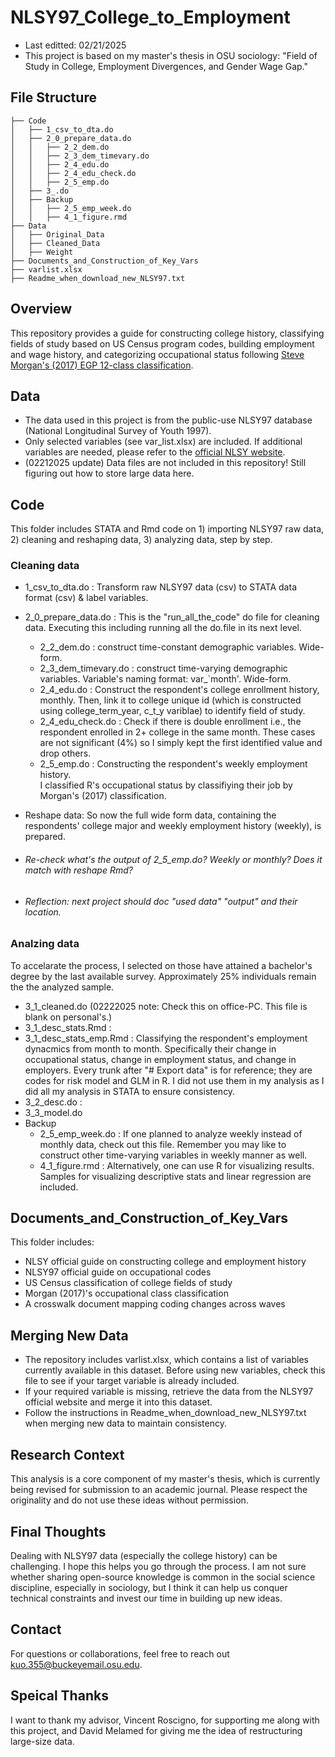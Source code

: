 # NLSY97_College_to_Employment
* Last editted: 02/21/2025
* This project is based on my master's thesis in OSU sociology: "Field of Study in College, Employment Divergences, and Gender Wage Gap."

## File Structure
```
├── Code 
│   ├── 1_csv_to_dta.do
│   ├── 2_0_prepare_data.do
│   │   ├── 2_2_dem.do
│   │   ├── 2_3_dem_timevary.do
│   │   ├── 2_4_edu.do
│   │   ├── 2_4_edu_check.do
│   │   ├── 2_5_emp.do
│   ├── 3_.do
│   ├── Backup
│   │   ├── 2_5_emp_week.do
│   │   ├── 4_1_figure.rmd
├── Data
│   ├── Original_Data
│   ├── Cleaned_Data
│   ├── Weight
├── Documents_and_Construction_of_Key_Vars
├── varlist.xlsx
├── Readme_when_download_new_NLSY97.txt
```

## Overview
This repository provides a guide for constructing college history, classifying fields of study based on US Census program codes, 
building employment and wage history, and categorizing occupational status following 
[Steve Morgan's (2017) EGP 12-class classification](https://gss.norc.org/content/dam/gss/get-documentation/pdf/reports/methodological-reports/MR125.pdf).

## Data
* The data used in this project is from the public-use NLSY97 database (National Longitudinal Survey of Youth 1997). 
* Only selected variables (see var_list.xlsx) are included. If additional variables are needed, please refer to the [official NLSY website](https://www.nlsinfo.org/investigator/pages/home).
* (02212025 update) Data files are not included in this repository! Still figuring out how to store large data here.

## Code
This folder includes STATA and Rmd code on 1) importing NLSY97 raw data, 2) cleaning and reshaping data, 3) analyzing data, step by step.

### Cleaning data
* 1_csv_to_dta.do : Transform raw NLSY97 data (csv) to STATA data format (csv) & label variables.
* 2_0_prepare_data.do : This is the "run_all_the_code" do file for cleaning data. Executing this including running all the do.file in its next level.
  * 2_2_dem.do : construct time-constant demographic variables. Wide-form.
  * 2_3_dem_timevary.do : construct time-varying demographic variables. Variable's naming format: var_`month'. Wide-form.
  * 2_4_edu.do : Construct the respondent's college enrollment history, monthly. Then, link it to college unique id (which is constructed using college_term_year, c_t_y variblae) to identify field of study.
  * 2_4_edu_check.do : Check if there is double enrollment i.e., the respondent enrolled in 2+ college in the same month. These cases are not significant (4%) so I simply kept the first identified value and drop others.
  * 2_5_emp.do : Constructing the respondent's weekly employment history.  <br>
    I classified R's occupational status by classifiying their job by Morgan's (2017) classification.

* Reshape data: So now the full wide form data, containing the respondents' college major and weekly employment history (weekly), is prepared. 
* ###### Re-check what's the output of 2_5_emp.do? Weekly or monthly? Does it match with reshape Rmd?
* ###### Reflection: next project should doc "used data" "output" and their location.
 

### Analzing data 
To accelarate the process, I selected on those have attained a bachelor's degree by the last available survey. Approximately 25% individuals remain the the analyzed sample.
* 3_1_cleaned.do (02222025 note: Check this on office-PC. This file is blank on personal's.)
* 3_1_desc_stats.Rmd : 
* 3_1_desc_stats_emp.Rmd : Classifying the respondent's employment dynacmics from month to month. Specifically their change in occupational status, change in employment status, and change in employers. Every trunk after "# Export data" is for reference; they are codes for risk model and GLM in R. I did not use them in my analysis as I did all my analysis in STATA to ensure consistency.
* 3_2_desc.do : 
* 3_3_model.do
* Backup
  * 2_5_emp_week.do : If one planned to analyze weekly instead of monthly data, check out this file. Remember you may like to construct other time-varying variables in weekly manner as well.
  * 4_1_figure.rmd : Alternatively, one can use R for visualizing results. Samples for visualizing descriptive stats and linear regression are included.


## Documents_and_Construction_of_Key_Vars
This folder includes:
* NLSY official guide on constructing college and employment history
* NLSY97 official guide on occupational codes
* US Census classification of college fields of study
* Morgan (2017)'s occupational class classification
* A crosswalk document mapping coding changes across waves

## Merging New Data
* The repository includes varlist.xlsx, which contains a list of variables currently available in this dataset. Before using new variables, check this file to see if your target variable is already included.
* If your required variable is missing, retrieve the data from the NLSY97 official website and merge it into this dataset.
* Follow the instructions in Readme_when_download_new_NLSY97.txt when merging new data to maintain consistency.

## Research Context
This analysis is a core component of my master's thesis, which is currently being revised for submission to an academic journal. Please respect the originality and do not use these ideas without permission.

## Final Thoughts
Dealing with NLSY97 data (especially the college history) can be challenging. I hope this helps you go through the process. I am not sure whether sharing open-source knowledge is common in the social science discipline, especially in sociology, but I think it can help us conquer technical constraints and invest our time in building up new ideas.

## Contact
For questions or collaborations, feel free to reach out kuo.355@buckeyemail.osu.edu.

## Speical Thanks
I want to thank my advisor, Vincent Roscigno, for supporting me along with this project, and David Melamed for giving me the idea of restructuring large-size data.










